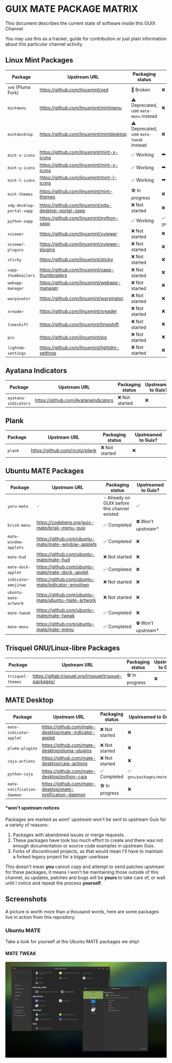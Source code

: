 # GUIX MATE PACKAGE MATRIX

This document describes the current state of software inside this GUIX Channel.

You may use this as a tracker, guide for contribution or just plain information
about this particular channel activity.

## Linux Mint Packages

| Package                   | Upstream URL                                         | Packaging status                        | Upstreamed to Guix?            |
| ------------------------- | ---------------------------------------------------- | --------------------------------------- | ------------------------------ |
| `xed` (Pluma Fork)        | https://github.com/linuxmint/xed                     | 🧨 Broken                               | ❌                             |
| `mintmenu`                | https://github.com/linuxmint/mintmenu                | ⚠️ Deprecated, use `mate-menu` instead  | ❌                             |
| `mintdesktop`             | https://github.com/linuxmint/mintdesktop             | ⚠️ Deprecated, use `mate-tweak` instead | ❌                             |
| `mint-x-icons`            | https://github.com/linuxmint/mint-x-icons            | ✅ Working                              | ➡️ In progess                  |
| `mint-y-icons`            | https://github.com/linuxmint/mint-y-icons            | ✅ Working                              | ➡️ In progess                  |
| `mint-l-icons`            | https://github.com/linuxmint/mint-l-icons            | ✅ Working                              | ➡️ In progess                  |
| `mint-themes`             | https://github.com/linuxmint/mint-themes             | 🛠️ In progress                          | ❌                             |
| `xdg-desktop-portal-xapp` | https://github.com/linuxmint/xdg-desktop-portal-xapp | ❌ Not started                          | ❌                             |
| `python-xapp`             | https://github.com/linuxmint/python-xapp             | ✅ Working                              | ✅ `gnu/packages/cinnamon.scm` |
| `xviewer`                 | https://github.com/linuxmint/xviewer                 | ❌ Not started                          | ❌                             |
| `xviewer-plugins`         | https://github.com/linuxmint/xviewer-plugins         | ❌ Not started                          | ❌                             |
| `sticky`                  | https://github.com/linuxmint/sticky                  | ❌ Not started                          | ❌                             |
| `xapp-thumbnailers`       | https://github.com/linuxmint/xapp-thumbnailers       | ❌ Not started                          | ❌                             |
| `webapp-manager`          | https://github.com/linuxmint/webapp-manager          | ❌ Not started                          | ❌                             |
| `warpinator`              | https://github.com/linuxmint/warpinator              | ❌ Not started                          | ❌                             |
| `xreader`                 | https://github.com/linuxmint/xreader                 | ❌ Not started                          | ❌                             |
| `timeshift`               | https://github.com/linuxmint/timeshift               | ❌ Not started                          | ❌                             |
| `pix`                     | https://github.com/linuxmint/pix                     | ❌ Not started                          | ❌                             |
| `lightdm-settings`        | https://github.com/linuxmint/lightdm-settings        | ❌ Not started                          | ❌                             |

## Ayatana Indicators

| Package              | Upstream URL                         | Packaging status | Upstreamed to Guix? |
| -------------------- | ------------------------------------ | ---------------- | ------------------- |
| `ayatana-indicators` | https://github.com/AyatanaIndicators | ❌ Not started   | ❌                  |

## Plank

| Package | Upstream URL                    | Packaging status | Upstreamed to Guix? |
| ------- | ------------------------------- | ---------------- | ------------------- |
| `plank` | https://github.com/ricotz/plank | ❌ Not started   | ❌                  |

## Ubuntu MATE Packages

| Package               | Upstream URL                                       | Packaging status                              | Upstreamed to Guix? |
| --------------------- | -------------------------------------------------- | --------------------------------------------- | ------------------- |
| `yaru-mate`           | -                                                  | - Already on GUIX before this channel existed | ✅                  |
| `brisk-menu`          | https://codeberg.org/guix-mate/brisk-menu-guix     | ✅ Completed                                  | ⛔️ Won't upstream*  |
| `mate-window-applets` | https://github.com/ubuntu-mate/mate-window-applets | ✅ Completed                                  | ❌                  |
| `mate-hud`            | https://github.com/ubuntu-mate/mate-hud            | ❌ Not started                                | ❌                  |
| `mate-dock-applet`    | https://github.com/ubuntu-mate/mate-dock-applet    | ✅ Completed                                  | ❌                  |
| `indicator-emojitwo`  | https://github.com/ubuntu-mate/indicator-emojitwo  | ❌ Not started                                | ❌                  |
| `ubuntu-mate-artwork` | https://github.com/ubuntu-mate/ubuntu-mate-artwork | ❌ Not started                                | ❌                  |
| `mate-tweak`          | https://github.com/ubuntu-mate/mate-tweak          | ✅ Completed                                  | ❌                  |
| `mate-menu`           | https://github.com/ubuntu-mate/mate-menu           | ✅ Completed                                  | ⛔️ Won't upstream*  |

## Trisquel GNU/Linux-libre Packages

| Package           | Upstream URL                                            | Packaging status | Upstreamed to Guix? |
| ----------------- | ------------------------------------------------------- | ---------------- | ------------------- |
| `trisquel-themes` | https://gitlab.trisquel.org/trisquel/trisquel-packages/ | 🛠️ In progress   | ❌                  |

## MATE Desktop

| Package                    | Upstream URL                                             | Packaging status | Upstreamed to Guix?        |
| -------------------------- | -------------------------------------------------------- | ---------------- | -------------------------- |
| `mate-indicator-applet`    | https://github.com/mate-desktop/mate-indicator-applet    | ❌ Not started   | ❌                         |
| `pluma-plugins`            | https://github.com/mate-desktop/pluma-plugins            | ❌ Not started   | ❌                         |
| `caja-actions`             | https://github.com/mate-desktop/caja-actions             | ❌ Not started   | ❌                         |
| `python-caja`              | https://github.com/mate-desktop/python-caja              | ✅ Completed     | ✅ `gnu/packages/mate.scm` |
| `mate-notification-daemon` | https://github.com/mate-desktop/mate-notification-daemon | 🛠️ In progress   | ❌                         |

#### *won't upstream notices

Packages are marked as _wont' upstream_ won't be sent to upstream Guix for a
variety of reasons:

1. Packages with abandoned issues or merge requests.
2. These packages have took too much effort to create and there was not enough
   documentation or source code examples in upstream Guix.
3. Forks of discontinued projects, as that would mean I'll have to maintain a
   forked legacy project for a bigger userbase

This doesn't mean **you** cannot copy and attempt to send patches upstream for
these packages, it means I won't be maintaining those outside of this channel,
so updates, patches and bugs will be **yours** to take care of, or wait until I
notice and repeat the process **yourself**.

## Screenshots

A picture is worth more than a thousand words, here are some packages live in
action from this repository.

### Ubuntu MATE

Take a look for yourself at the Ubuntu MATE packages we ship!

#### MATE TWEAK

![mate-tweak-screenshot](./.repo-assets/mate-tweak.png)
